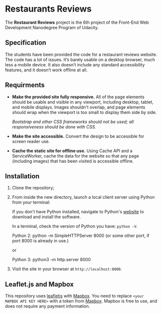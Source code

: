# Restaurants Reviews

The **Restaurant Reviews** project is the 6th project of the Front-End Web Development Nanodegree Program of Udacity.

## Specification

The students have been provided the code for a restaurant reviews website. The code has a lot of issues. It’s barely usable on a desktop browser, much less a mobile device. It also doesn’t include any standard accessibility features, and it doesn’t work offline at all.

## Requirments

* **Make the provided site fully responsive.** All of the page elements should be usable and visible in any viewport, including desktop, tablet, and mobile displays. Images shouldn't overlap, and page elements should wrap when the viewport is too small to display them side by side.

  *Bootstrap and other CSS frameworks should not be used; all responsiveness should be done with CSS.*

* **Make the site accessible.** Convert the design to be accessible for screen reader use.

* **Cache the static site for offline use.** Using Cache API and a ServiceWorker, cache the data for the website so that any page (including images) that has been visited is accessible offline.

## Installation

1. Clone the repository;

2. From inside the new directory, launch a local client server using Python from your terminal:

    If you don't have Python installed, navigate to Python's [website](https://www.python.org/) to download and install the software.

    In a terminal, check the version of Python you have: `python -V`.

    Python 2: python -m SimpleHTTPServer 8000 (or some other port, if port 8000 is already in use.)

    or

    Python 3: python3 -m http.server 8000

3. Visit the site in your browser at `http://localhost:8000`.

## Leaflet.js and Mapbox

This repository uses [leafletjs](https://leafletjs.com/) with [Mapbox](https://www.mapbox.com/). You need to replace `<your MAPBOX API KEY HERE>` with a token from [Mapbox](https://www.mapbox.com/). Mapbox is free to use, and does not require any payment information.